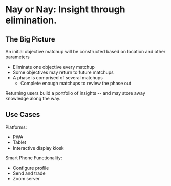 #  Nay or Nay: Insight through elimination.

## The Big Picture
An initial objective matchup will be constructed based on location and other parameters
- Eliminate one objective every matchup
- Some objectives may return to future matchups
- A phase is comprised of several matchups
    - Complete enough matchups to review the phase out

Returning users build a portfolio of insights -- and may store away knowledge along the way.


## Use Cases
Platforms:
- PWA
- Tablet
- Interactive display kiosk

Smart Phone Functionality:
- Configure profile
- Send and trade
- Zoom server